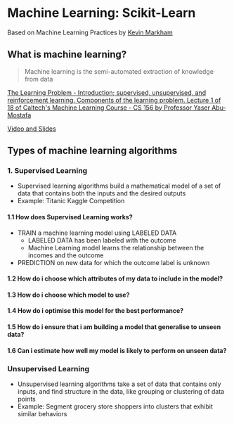 # Machine Learning: Scikit-Learn

Based on Machine Learning Practices by [Kevin Markham](https://github.com/justmarkham)

## What is machine learning?

> Machine learning is the semi-automated extraction of knowledge from data

[The Learning Problem - Introduction; supervised, unsupervised, and reinforcement learning. Components of the learning problem. Lecture 1 of 18 of Caltech's Machine Learning Course - CS 156 by Professor Yaser Abu-Mostafa](https://www.youtube.com/watch?time_continue=83&v=mbyG85GZ0PI)

[Video and Slides](http://work.caltech.edu/library/014.html)


## Types of machine learning algorithms

### 1. Supervised Learning

- Supervised learning algorithms build a mathematical model of a set of data that contains both the inputs and the desired outputs
- Example: Titanic Kaggle Competition

#### 1.1 How does Supervised Learning works?

- TRAIN a machine learning model using LABELED DATA
    - LABELED DATA has been labeled with the outcome
    - Machine Learning model learns the relationship between the incomes and the outcome
- PREDICTION on new data for which the outcome label is unknown

#### 1.2 How do i choose which attributes of my data to include in the model?

#### 1.3 How do i choose which model to use?

#### 1.4 How do i optimise this model for the best performance?

#### 1.5 How do i ensure that i am building a model that generalise to unseen data?

#### 1.6 Can i estimate how well my model is likely to perform on unseen data?

 
### Unsupervised Learning

- Unsupervised learning algorithms take a set of data that contains only inputs, and find structure in the data, like grouping or clustering of data points
- Example: Segment grocery store shoppers into clusters that exhibit similar behaviors


